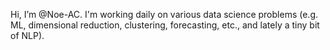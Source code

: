 Hi, I’m @Noe-AC.
I'm working daily on various data science problems (e.g. ML, dimensional reduction, clustering, forecasting, etc., and lately a tiny bit of NLP).
